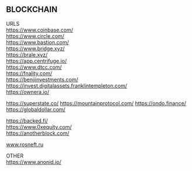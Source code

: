 ## BLOCKCHAIN

URLS<br>
https://www.coinbase.com/<br>
https://www.circle.com/<br>
https://www.bastion.com/<br>
https://www.bridge.xyz/<br>
https://brale.xyz/<br>
https://app.centrifuge.io/<br>
https://www.dtcc.com/<br>
https://fnality.com/<br>
https://benjiinvestments.com/<br>
https://invest.digitalassets.franklintempleton.com/<br>
https://ownera.io/<br>


https://superstate.co/
https://mountainprotocol.com/
https://ondo.finance/
https://globaldollar.com/


https://backed.fi/<br>
https://www.0xequity.com/<br>
https://anotherblock.com/<br>


www.rosneft.ru








OTHER<br>
https://www.anonid.io/<br>












